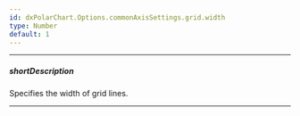 ```yaml
---
id: dxPolarChart.Options.commonAxisSettings.grid.width
type: Number
default: 1
---
```

---
##### shortDescription
Specifies the width of grid lines.

---
